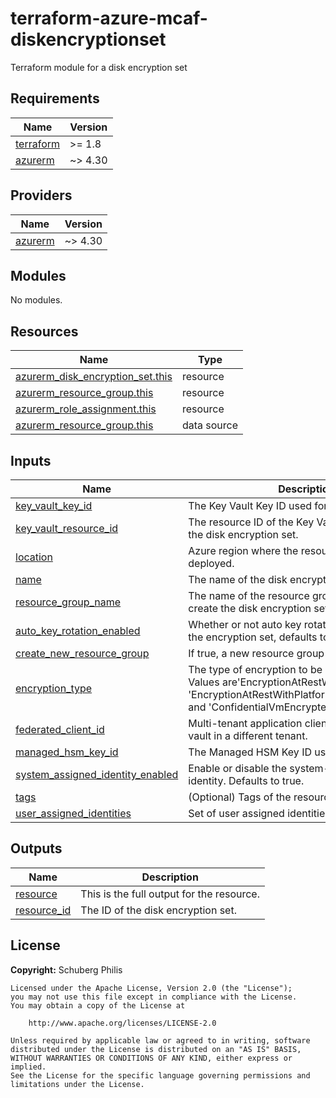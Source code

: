 # terraform-azure-mcaf-diskencryptionset
Terraform module for a disk encryption set

<!-- BEGIN_TF_DOCS -->
## Requirements

| Name | Version |
|------|---------|
| <a name="requirement_terraform"></a> [terraform](#requirement\_terraform) | >= 1.8 |
| <a name="requirement_azurerm"></a> [azurerm](#requirement\_azurerm) | ~> 4.30 |

## Providers

| Name | Version |
|------|---------|
| <a name="provider_azurerm"></a> [azurerm](#provider\_azurerm) | ~> 4.30 |

## Modules

No modules.

## Resources

| Name | Type |
|------|------|
| [azurerm_disk_encryption_set.this](https://registry.terraform.io/providers/hashicorp/azurerm/latest/docs/resources/disk_encryption_set) | resource |
| [azurerm_resource_group.this](https://registry.terraform.io/providers/hashicorp/azurerm/latest/docs/resources/resource_group) | resource |
| [azurerm_role_assignment.this](https://registry.terraform.io/providers/hashicorp/azurerm/latest/docs/resources/role_assignment) | resource |
| [azurerm_resource_group.this](https://registry.terraform.io/providers/hashicorp/azurerm/latest/docs/data-sources/resource_group) | data source |

## Inputs

| Name | Description | Type | Default | Required |
|------|-------------|------|---------|:--------:|
| <a name="input_key_vault_key_id"></a> [key\_vault\_key\_id](#input\_key\_vault\_key\_id) | The Key Vault Key ID used for encryption. | `string` | n/a | yes |
| <a name="input_key_vault_resource_id"></a> [key\_vault\_resource\_id](#input\_key\_vault\_resource\_id) | The resource ID of the Key Vault to associate with the disk encryption set. | `string` | n/a | yes |
| <a name="input_location"></a> [location](#input\_location) | Azure region where the resource should be deployed. | `string` | n/a | yes |
| <a name="input_name"></a> [name](#input\_name) | The name of the disk encryption set. | `string` | n/a | yes |
| <a name="input_resource_group_name"></a> [resource\_group\_name](#input\_resource\_group\_name) | The name of the resource group in which to create the disk encryption set. | `string` | n/a | yes |
| <a name="input_auto_key_rotation_enabled"></a> [auto\_key\_rotation\_enabled](#input\_auto\_key\_rotation\_enabled) | Whether or not auto key rotation is enabled for the encryption set, defaults to true. | `bool` | `true` | no |
| <a name="input_create_new_resource_group"></a> [create\_new\_resource\_group](#input\_create\_new\_resource\_group) | If true, a new resource group will be created. | `bool` | `false` | no |
| <a name="input_encryption_type"></a> [encryption\_type](#input\_encryption\_type) | The type of encryption to be used. Allowed Values are'EncryptionAtRestWithCustomerKey', 'EncryptionAtRestWithPlatformAndCustomerKeys' and 'ConfidentialVmEncryptedWithCustomerKey'. | `string` | `"EncryptionAtRestWithCustomerKey"` | no |
| <a name="input_federated_client_id"></a> [federated\_client\_id](#input\_federated\_client\_id) | Multi-tenant application client id to access key vault in a different tenant. | `string` | `null` | no |
| <a name="input_managed_hsm_key_id"></a> [managed\_hsm\_key\_id](#input\_managed\_hsm\_key\_id) | The Managed HSM Key ID used for encryption. | `string` | `null` | no |
| <a name="input_system_assigned_identity_enabled"></a> [system\_assigned\_identity\_enabled](#input\_system\_assigned\_identity\_enabled) | Enable or disable the system-assigned managed identity. Defaults to true. | `bool` | `true` | no |
| <a name="input_tags"></a> [tags](#input\_tags) | (Optional) Tags of the resource. | `map(string)` | `{}` | no |
| <a name="input_user_assigned_identities"></a> [user\_assigned\_identities](#input\_user\_assigned\_identities) | Set of user assigned identities to assign | `set(string)` | `[]` | no |

## Outputs

| Name | Description |
|------|-------------|
| <a name="output_resource"></a> [resource](#output\_resource) | This is the full output for the resource. |
| <a name="output_resource_id"></a> [resource\_id](#output\_resource\_id) | The ID of the disk encryption set. |
<!-- END_TF_DOCS -->

## License

**Copyright:** Schuberg Philis

```text
Licensed under the Apache License, Version 2.0 (the "License");
you may not use this file except in compliance with the License.
You may obtain a copy of the License at

    http://www.apache.org/licenses/LICENSE-2.0

Unless required by applicable law or agreed to in writing, software
distributed under the License is distributed on an "AS IS" BASIS,
WITHOUT WARRANTIES OR CONDITIONS OF ANY KIND, either express or implied.
See the License for the specific language governing permissions and
limitations under the License.
```